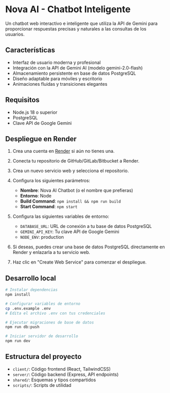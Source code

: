# Nova AI - Chatbot Inteligente

Un chatbot web interactivo e inteligente que utiliza la API de Gemini para proporcionar respuestas precisas y naturales a las consultas de los usuarios.

## Características

- Interfaz de usuario moderna y profesional
- Integración con la API de Gemini AI (modelo gemini-2.0-flash)
- Almacenamiento persistente en base de datos PostgreSQL
- Diseño adaptable para móviles y escritorio
- Animaciones fluidas y transiciones elegantes

## Requisitos

- Node.js 18 o superior
- PostgreSQL
- Clave API de Google Gemini

## Despliegue en Render

1. Crea una cuenta en [Render](https://render.com/) si aún no tienes una.
2. Conecta tu repositorio de GitHub/GitLab/Bitbucket a Render.
3. Crea un nuevo servicio web y selecciona el repositorio.
4. Configura los siguientes parámetros:

   - **Nombre**: Nova AI Chatbot (o el nombre que prefieras)
   - **Entorno**: Node
   - **Build Command**: `npm install && npm run build`
   - **Start Command**: `npm start`

5. Configura las siguientes variables de entorno:

   - `DATABASE_URL`: URL de conexión a tu base de datos PostgreSQL
   - `GEMINI_API_KEY`: Tu clave API de Google Gemini
   - `NODE_ENV`: production

6. Si deseas, puedes crear una base de datos PostgreSQL directamente en Render y enlazarla a tu servicio web.

7. Haz clic en "Create Web Service" para comenzar el despliegue.

## Desarrollo local

```bash
# Instalar dependencias
npm install

# Configurar variables de entorno
cp .env.example .env
# Edita el archivo .env con tus credenciales

# Ejecutar migraciones de base de datos
npm run db:push

# Iniciar servidor de desarrollo
npm run dev
```

## Estructura del proyecto

- `client/`: Código frontend (React, TailwindCSS)
- `server/`: Código backend (Express, API endpoints)
- `shared/`: Esquemas y tipos compartidos
- `scripts/`: Scripts de utilidad